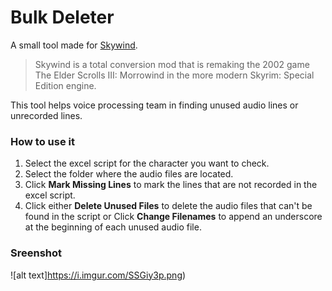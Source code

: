 # Bulk Deleter

A small tool made for [Skywind](https://tesrskywind.com/ "Skywind").

> Skywind is a total conversion mod that is remaking the 2002 game The Elder Scrolls III: Morrowind in the more modern Skyrim: Special Edition engine.

This tool helps voice processing team in finding unused audio lines or unrecorded lines.

### How to use it
1. Select the excel script for the character you want to check.
2. Select the folder where the audio files are located.
3. Click **Mark Missing Lines** to mark the lines that are not recorded in the excel script.
4. Click either **Delete Unused Files** to delete the audio files that can't be found in the script or Click **Change Filenames** to append an underscore at the beginning of each unused audio file.


### Sreenshot

![alt text]https://i.imgur.com/SSGiy3p.png)
